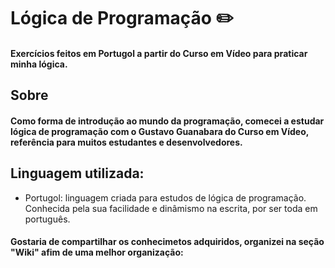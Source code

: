 # Lógica de Programação ✏️
#### Exercícios feitos em Portugol a partir do Curso em Vídeo para praticar minha lógica.

## Sobre
#### Como forma de introdução ao mundo da programação, comecei a estudar lógica de programação com o Gustavo Guanabara do Curso em Vídeo, referência para muitos estudantes e desenvolvedores.

## Linguagem utilizada:
- Portugol: linguagem criada para estudos de lógica de programação. Conhecida pela sua facilidade e dinâmismo na escrita, por ser toda em português.

#### Gostaria de compartilhar os conhecimetos adquiridos, organizei na seção "Wiki" afim de uma melhor organização: 
